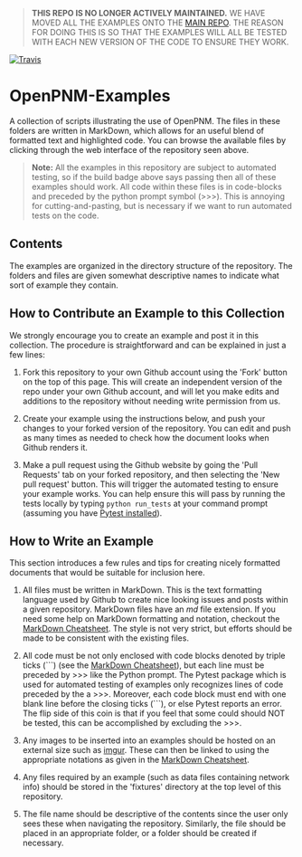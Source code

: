 
> **THIS REPO IS NO LONGER ACTIVELY MAINTAINED.** WE HAVE MOVED ALL THE EXAMPLES ONTO THE [MAIN REPO](https://github.com/PMEAL/OpenPNM/tree/master/examples). THE REASON FOR DOING THIS IS SO THAT THE EXAMPLES WILL ALL BE TESTED WITH EACH NEW VERSION OF THE CODE TO ENSURE THEY WORK.


[![Travis](https://travis-ci.org/PMEAL/OpenPNM.svg?branch=master)](https://travis-ci.org/PMEAL/OpenPNM)

# OpenPNM-Examples

A collection of scripts illustrating the use of OpenPNM.  The files in these folders are written in MarkDown, which allows for an useful blend of formatted text and highlighted code.  You can browse the available files by clicking through the web interface of the repository seen above.
> **Note:** All the examples in this repository are subject to automated testing, so if the build badge above says passing then all of these examples should work.  All code within these files is in code-blocks and preceded by the python prompt symbol (>>>).  This is annoying for cutting-and-pasting, but is necessary if we want to run automated tests on the code.

## Contents

The examples are organized in the directory structure of the repository.  The folders and files are given somewhat descriptive names to indicate what sort of example they contain.

## How to Contribute an Example to this Collection

We strongly encourage you to create an example and post it in this collection.  The procedure is straightforward and can be explained in just a few lines:

1.  Fork this repository to your own Github account using the 'Fork' button on the top of this page.  This will create an independent version of the repo under your own Github account, and will let you make edits and additions to the repository without needing write permission from us.

2. Create your example using the instructions below, and push your changes to your forked version of the repository.  You can edit and push as many times as needed to check how the document looks when Github renders it.

3. Make a pull request using the Github website by going the 'Pull Requests' tab on your forked repository, and then selecting the 'New pull request' button.  This will trigger the automated testing to ensure your example works.  You can help ensure this will pass by running the tests locally by typing `python run_tests` at your command prompt (assuming you have [Pytest installed](https://pytest.org/latest/getting-started.html)).

## How to Write an Example

This section introduces a few rules and tips for creating nicely formatted documents that would be suitable for inclusion here.

1. All files must be written in MarkDown.  This is the text formatting language used by Github to create nice looking issues and posts within a given repository.  MarkDown files have an *md* file extension.  If you need some help on MarkDown formatting and notation, checkout the [MarkDown Cheatsheet].  The style is not very strict, but efforts should be made to be consistent with the existing files.

2. All code must be not only enclosed with code blocks denoted by triple ticks (\`\`\`)  (see the [MarkDown Cheatsheet]), but each line must be preceded by >>> like the Python prompt.  The Pytest package which is used for automated testing of examples only recognizes lines of code preceded by the a >>>.  Moreover, each code block must end with one blank line before the closing ticks (\`\`\`), or else Pytest reports an error.  The flip side of this coin is that if you feel that some could should NOT be tested, this can be accomplished by excluding the >>>.

3. Any images to be inserted into an examples should be hosted on an external size such as [imgur](http://imgur.com).  These can then be linked to using the appropriate notations as given in the [MarkDown Cheatsheet].

4. Any files required by an example (such as data files containing network info) should be stored in the 'fixtures' directory at the top level of this repository.

5.  The file name should be descriptive of the contents since the user only sees these when navigating the repository. Similarly, the file should be placed in an appropriate folder, or a folder should be created if necessary.

[MarkDown CheatSheet]: https://github.com/adam-p/markdown-here/wiki/Markdown-Cheatsheet
